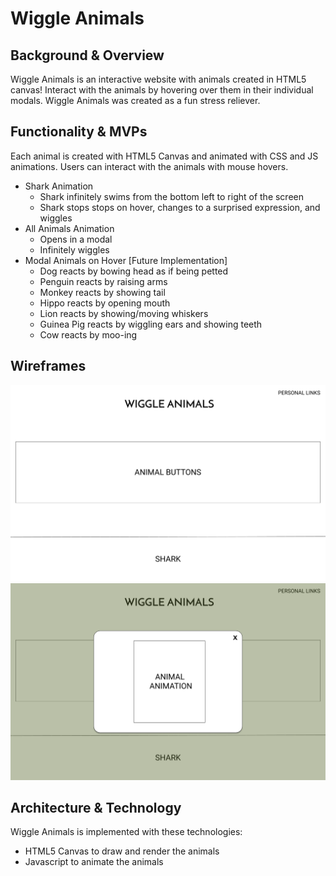 # Wiggle Animals

## Background & Overview
Wiggle Animals is an interactive website with animals created in HTML5 canvas! Interact with the animals by hovering over them in their individual modals. Wiggle Animals was created as a fun stress reliever.

## Functionality & MVPs
Each animal is created with HTML5 Canvas and animated with CSS and JS animations. Users can interact with the animals with mouse hovers.
* Shark Animation 
  * Shark infinitely swims from the bottom left to right of the screen
  * Shark stops stops on hover, changes to a surprised expression, and wiggles 
* All Animals Animation
  * Opens in a modal 
  * Infinitely wiggles
* Modal Animals on Hover [Future Implementation]
  * Dog reacts by bowing head as if being petted
  * Penguin reacts by raising arms
  * Monkey reacts by showing tail
  * Hippo reacts by opening mouth
  * Lion reacts by showing/moving whiskers
  * Guinea Pig reacts by wiggling ears and showing teeth
  * Cow reacts by moo-ing 
  
 ## Wireframes
 ![Image](/src/images/wireframe.png)
 ![Image](/src/images/wireframe-2.png)
 
 ## Architecture & Technology
 Wiggle Animals is implemented with these technologies:
 * HTML5 Canvas to draw and render the animals
 * Javascript to animate the animals
  




